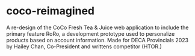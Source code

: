 # coco-reimagined
A re-design of the CoCo Fresh Tea &amp; Juice web application to include the primary feature RoRo, a development prototype used to personalize products based on account information. Made for DECA Provincials 2023 by Hailey Chan, Co-President and writtens competitor (HTOR.)
